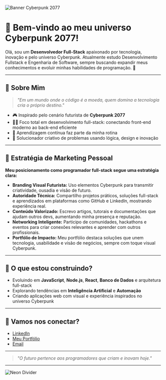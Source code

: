 ![Banner Cyberpunk 2077](https://cdn.wallpapersafari.com/22/11/OAqOQm.jpg)

# 👾 Bem-vindo ao meu universo Cyberpunk 2077!

Olá, sou um **Desenvolvedor Full-Stack** apaixonado por tecnologia, inovação e pelo universo Cyberpunk. Atualmente estudo Desenvolvimento Fullstack e Engenharia de Software, sempre buscando expandir meus conhecimentos e evoluir minhas habilidades de programação. 🚀

---

## 🦾 Sobre Mim

> _"Em um mundo onde o código é a moeda, quem domina a tecnologia cria o próprio destino."_

- 🎮 Inspirado pelo cenário futurista de **Cyberpunk 2077**
- 👨‍💻 Foco total em desenvolvimento full-stack: conectando front-end moderno ao back-end eficiente
- 🧠 Aprendizagem contínua faz parte da minha rotina
- 🤖 Solucionador criativo de problemas usando lógica, design e inovação

---

## 💼 Estratégia de Marketing Pessoal

**Meu posicionamento como programador full-stack segue uma estratégia clara:**

- **Branding Visual Futurista:** Uso elementos Cyberpunk para transmitir criatividade, ousadia e visão de futuro.
- **Autoridade Técnica:** Compartilho projetos práticos, soluções full-stack e aprendizados em plataformas como GitHub e LinkedIn, mostrando experiência real.
- **Conteúdo Valorizado:** Escrevo artigos, tutorais e documentações que ajudam outros devs, aumentando minha presença e reputação.
- **Networking Inteligente:** Participo de comunidades, hackathons e eventos para criar conexões relevantes e aprender com outros profissionais.
- **Portfólio de Impacto:** Meu portfólio destaca soluções que unem tecnologia, usabilidade e visão de negócios, sempre com toque visual Cyberpunk.

---

## 🚦 O que estou construindo?

- Evoluindo em **JavaScript**, **Node.js**, **React**, **Banco de Dados** e arquitetura full-stack
- Explorando tendências em **Inteligência Artificial** e **Automação**
- Criando aplicações web com visual e experiência inspirados no universo Cyberpunk

---

## 🤝 Vamos nos conectar?

- [LinkedIn](https://www.linkedin.com/)
- [Meu Portfólio](https://github.com/DevWizardMarcos)
- [Email](mailto:seu-email@example.com)

---

> _"O futuro pertence aos programadores que criam e inovam hoje."_

---

![Neon Divider](https://capsule-render.vercel.app/api?type=rect&color=0:fc00ff,100:00dbde&height=15&section=footer)

